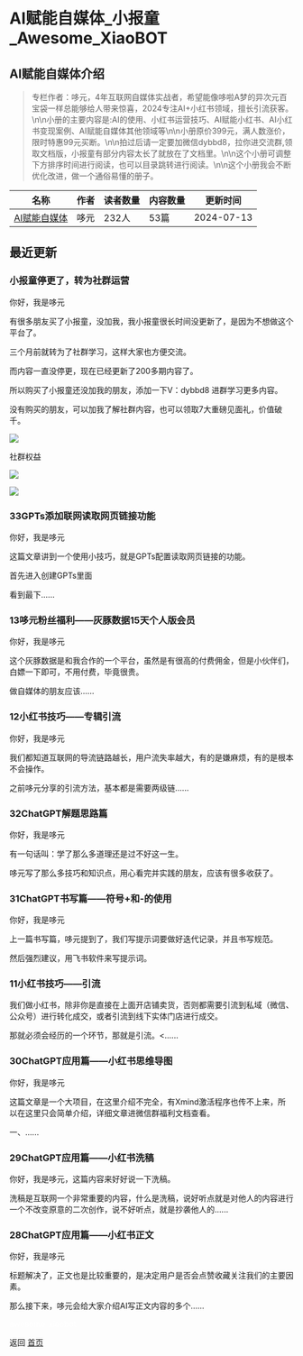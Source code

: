 # AI赋能自媒体_小报童_Awesome_XiaoBOT

## AI赋能自媒体介绍
> 专栏作者：哆元，4年互联网自媒体实战者，希望能像哆啦A梦的异次元百宝袋一样总能够给人带来惊喜，2024专注AI+小红书领域，擅长引流获客。\n\n小册的主要内容是:AI的使用、小红书运营技巧、AI赋能小红书、AI小红书变现案例、AI赋能自媒体其他领域等\n\n小册原价399元，满人数涨价，限时特惠99元买断。\n\n拍过后请一定要加微信dybbd8，拉你进交流群,领取文档版，小报童有部分内容太长了就放在了文档里。\n\n这个小册可调整下方排序时间进行阅读，也可以目录跳转进行阅读。\n\n这个小册我会不断优化改进，做一个通俗易懂的册子。  
  


|名称|作者|读者数量|内容数量|更新时间|
|---|---|---|---|---|
|[AI赋能自媒体](https://xiaobot.net/p/965748636?refer=9c3f1c95-a052-465a-9902-f6d75080262a)|哆元|232人|53篇|2024-07-13|

## 最近更新
### 小报童停更了，转为社群运营

你好，我是哆元

有很多朋友买了小报童，没加我，我小报童很长时间没更新了，是因为不想做这个平台了。

三个月前就转为了社群学习，这样大家也方便交流。

而内容一直没停更，现在已经更新了200多期内容了。

所以购买了小报童还没加我的朋友，添加一下V：dybbd8 进群学习更多内容。

没有购买的朋友，可以加我了解社群内容，也可以领取7大重磅见面礼，价值破千。

![](https://static.xiaobot.net/file/2024-07-13/348703/bca466709a83e86b30ffa89569c7a788.jpeg)

社群权益

![](https://static.xiaobot.net/file/2024-07-14/348703/62a3367f93aba067afeb44b1f3b52ab7.jpeg)

![](https://static.xiaobot.net/file/2024-07-13/348703/0862bb3afd58b0033615aaa68763dda6.jpeg)

### 33GPTs添加联网读取网页链接功能

你好，我是哆元

这篇文章讲到一个使用小技巧，就是GPTs配置读取网页链接的功能。

首先进入创建GPTs里面

看到最下......

### 13哆元粉丝福利——灰豚数据15天个人版会员

你好，我是哆元

这个灰豚数据是和我合作的一个平台，虽然是有很高的付费佣金，但是小伙伴们，白嫖一下即可，不用付费，毕竟很贵。

做自媒体的朋友应该......

### 12小红书技巧——专辑引流

你好，我是哆元

我们都知道互联网的导流链路越长，用户流失率越大，有的是嫌麻烦，有的是根本不会操作。

之前哆元分享的引流方法，基本都是需要两级链......

### 32ChatGPT解题思路篇

你好，我是哆元

有一句话叫：学了那么多道理还是过不好这一生。

哆元写了那么多技巧和知识点，用心看完并实践的朋友，应该有很多收获了。

### 31ChatGPT书写篇——符号+和-的使用

你好，我是哆元

上一篇书写篇，哆元提到了，我们写提示词要做好迭代记录，并且书写规范。

然后强烈建议，用飞书软件来写提示词。

### 11小红书技巧——引流

我们做小红书，除非你是直接在上面开店铺卖货，否则都需要引流到私域（微信、公众号）进行转化成交，或者引流到线下实体门店进行成交。

那就必须会经历的一个环节，那就是引流。<......

### 30ChatGPT应用篇——小红书思维导图

你好，我是哆元

这篇文章是一个大项目，在这里介绍不完全，有Xmind激活程序也传不上来，所以在这里只会简单介绍，详细文章进微信群福利文档查看。

一、......

### 29ChatGPT应用篇——小红书洗稿

你好，我是哆元，这篇内容来好好说一下洗稿。

洗稿是互联网一个非常重要的内容，什么是洗稿，说好听点就是对他人的内容进行一个不改变原意的二次创作，说不好听点，就是抄袭他人的......

### 28ChatGPT应用篇——小红书正文

你好，我是哆元

标题解决了，正文也是比较重要的，是决定用户是否会点赞收藏关注我们的主要因素。

那么接下来，哆元会给大家介绍AI写正文内容的多个......


<a href="https://github.com/Reno9527/awesome-xiaobot" style="color: white; text-decoration: none;">awesome-xiaobot</a>

返回 [首页](../README.md)
